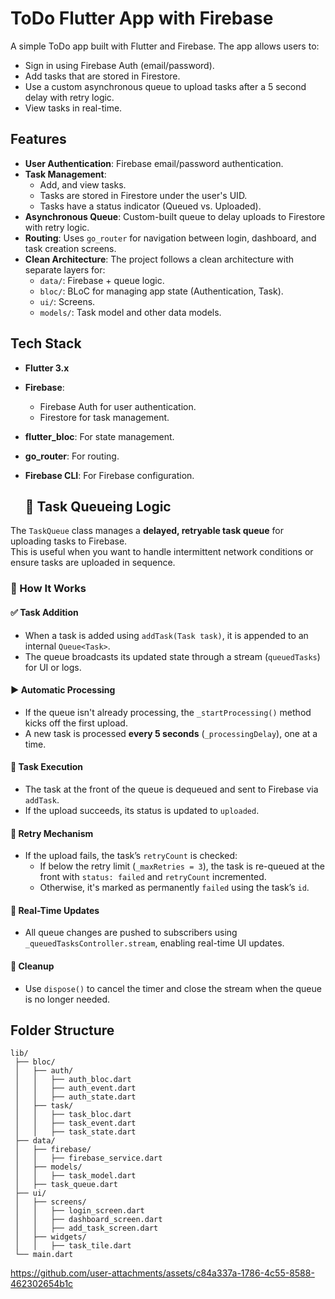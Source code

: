 # ToDo Flutter App with Firebase

A simple ToDo app built with Flutter and Firebase. The app allows users to:

- Sign in using Firebase Auth (email/password).
- Add tasks that are stored in Firestore.
- Use a custom asynchronous queue to upload tasks after a 5 second delay with retry logic.
- View tasks in real-time.

## Features

- **User Authentication**: Firebase email/password authentication.
- **Task Management**:
  - Add, and view tasks.
  - Tasks are stored in Firestore under the user's UID.
  - Tasks have a status indicator (Queued vs. Uploaded).
- **Asynchronous Queue**: Custom-built queue to delay uploads to Firestore with retry logic.
- **Routing**: Uses `go_router` for navigation between login, dashboard, and task creation screens.
- **Clean Architecture**: The project follows a clean architecture with separate layers for:
  - `data/`: Firebase + queue logic.
  - `bloc/`: BLoC for managing app state (Authentication, Task).
  - `ui/`: Screens.
  - `models/`: Task model and other data models.

## Tech Stack

- **Flutter 3.x**
- **Firebase**:
  - Firebase Auth for user authentication.
  - Firestore for task management.
- **flutter_bloc**: For state management.
- **go_router**: For routing.
- **Firebase CLI**: For Firebase configuration.

  ## 🧩 Task Queueing Logic

The `TaskQueue` class manages a **delayed, retryable task queue** for uploading tasks to Firebase.  
This is useful when you want to handle intermittent network conditions or ensure tasks are uploaded in sequence.

### 🔄 How It Works

#### ✅ Task Addition
- When a task is added using `addTask(Task task)`, it is appended to an internal `Queue<Task>`.
- The queue broadcasts its updated state through a stream (`queuedTasks`) for UI or logs.

#### ▶️ Automatic Processing
- If the queue isn't already processing, the `_startProcessing()` method kicks off the first upload.
- A new task is processed **every 5 seconds** (`_processingDelay`), one at a time.

#### 🚀 Task Execution
- The task at the front of the queue is dequeued and sent to Firebase via `addTask`.
- If the upload succeeds, its status is updated to `uploaded`.

#### 🔁 Retry Mechanism
- If the upload fails, the task’s `retryCount` is checked:
  - If below the retry limit (`_maxRetries = 3`), the task is re-queued at the front with `status: failed` and `retryCount` incremented.
  - Otherwise, it's marked as permanently `failed` using the task’s `id`.

#### 🔔 Real-Time Updates
- All queue changes are pushed to subscribers using `_queuedTasksController.stream`, enabling real-time UI updates.

#### 🧹 Cleanup
- Use `dispose()` to cancel the timer and close the stream when the queue is no longer needed.


## Folder Structure
```
lib/
 ├── bloc/
 │   ├── auth/
 │   │   ├── auth_bloc.dart
 │   │   ├── auth_event.dart
 │   │   ├── auth_state.dart
 │   ├── task/
 │   │   ├── task_bloc.dart
 │   │   ├── task_event.dart
 │   │   ├── task_state.dart
 ├── data/
 │   ├── firebase/
 │   │   ├── firebase_service.dart
 │   ├── models/
 │   │   ├── task_model.dart
 │   ├── task_queue.dart
 ├── ui/
 │   ├── screens/
 │   │   ├── login_screen.dart
 │   │   ├── dashboard_screen.dart
 │   │   ├── add_task_screen.dart
 │   ├── widgets/
 │   │   ├── task_tile.dart
 └── main.dart
```


 https://github.com/user-attachments/assets/c84a337a-1786-4c55-8588-462302654b1c
